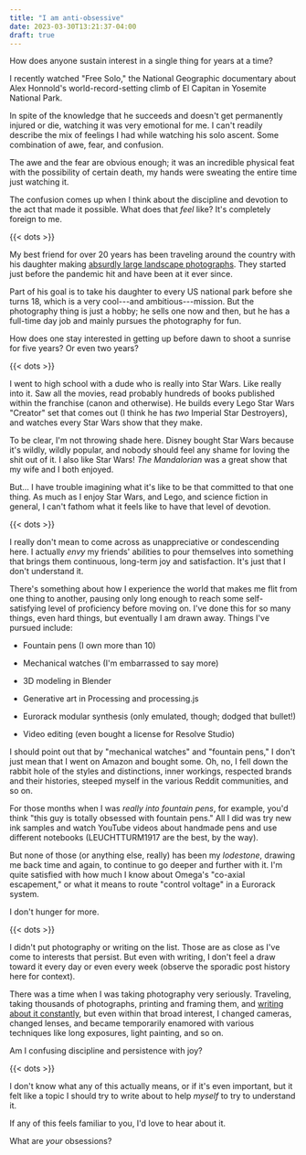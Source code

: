 ```yaml
---
title: "I am anti-obsessive"
date: 2023-03-30T13:21:37-04:00
draft: true
---
```


How does anyone sustain interest in a single thing for years at a time?

I recently watched "Free Solo," the National Geographic documentary about Alex
Honnold's world-record-setting climb of El Capitan in Yosemite National Park.

In spite of the knowledge that he succeeds and doesn't get permanently injured
or die, watching it was very emotional for me. I can't readily describe the mix
of feelings I had while watching his solo ascent. Some combination of awe, fear,
and confusion.

The awe and the fear are obvious enough; it was an incredible physical feat with
the possibility of certain death, my hands were sweating the entire time just
watching it.

The confusion comes up when I think about the discipline and devotion to the act
that made it possible. What does that *feel* like? It's completely foreign to me.

<!--more-->
{{< dots >}}

My best friend for over 20 years has been traveling around the country with his
daughter making [absurdly large landscape photographs][vast]. They started just
before the pandemic hit and have been at it ever since.

[vast]: https://vastphotos.com/artist/chris-blake

Part of his goal is to take his daughter to every US national park before she
turns 18, which is a very cool---and ambitious---mission. But the photography
thing is just a hobby; he sells one now and then, but he has a full-time day job
and mainly pursues the photography for fun.

How does one stay interested in getting up before dawn to shoot a sunrise for
five years? Or even two years?

{{< dots >}}

I went to high school with a dude who is really into Star Wars. Like really into
it. Saw all the movies, read probably hundreds of books published within the
franchise (canon and otherwise). He builds every Lego Star Wars "Creator" set
that comes out (I think he has *two* Imperial Star Destroyers), and watches
every Star Wars show that they make.

To be clear, I'm not throwing shade here. Disney bought Star Wars because it's
wildly, wildly popular, and nobody should feel any shame for loving the shit out
of it. I also like Star Wars! *The Mandalorian* was a great show that my wife
and I both enjoyed.

But... I have trouble imagining what it's like to be that committed to that one
thing. As much as I enjoy Star Wars, and Lego, and science fiction in general, I
can't fathom what it feels like to have that level of devotion.

{{< dots >}}

I really don't mean to come across as unappreciative or condescending here. I
actually *envy* my friends' abilities to pour themselves into something that
brings them continuous, long-term joy and satisfaction. It's just that I don't
understand it.

There's something about how I experience the world that makes me flit from one
thing to another, pausing only long enough to reach some self-satisfying level
of proficiency before moving on. I've done this for so many things, even hard
things, but eventually I am drawn away. Things I've pursued include:

* Fountain pens (I own more than 10)

* Mechanical watches (I'm embarrassed to say more)

* 3D modeling in Blender

* Generative art in Processing and processing.js

* Eurorack modular synthesis (only emulated, though; dodged that bullet!)

* Video editing (even bought a license for Resolve Studio)

I should point out that by "mechanical watches" and "fountain pens," I don't
just mean that I went on Amazon and bought some. Oh, no, I fell down the rabbit
hole of the styles and distinctions, inner workings, respected brands and their
histories, steeped myself in the various Reddit communities, and so on.

For those months when I was *really into fountain pens*, for example, you'd
think "this guy is totally obsessed with fountain pens." All I did was try new
ink samples and watch YouTube videos about handmade pens and use different
notebooks (LEUCHTTURM1917 are the best, by the way).

But none of those (or anything else, really) has been my *lodestone*, drawing me
back time and again, to continue to go deeper and further with it. I'm quite
satisfied with how much I know about Omega's "co-axial escapement," or what it
means to route "control voltage" in a Eurorack system.

I don't hunger for more.

{{< dots >}}

I didn't put photography or writing on the list. Those are as close as I've come
to interests that persist. But even with writing, I don't feel a draw toward it
every day or even every week (observe the sporadic post history here for
context).

There was a time when I was taking photography very seriously. Traveling, taking
thousands of photographs, printing and framing them, and
[writing about it constantly][ssp], but even within that broad interest, I
changed cameras, changed lenses, and became temporarily enamored with various
techniques like long exposures, light painting, and so on.

[ssp]: https://www.singleservingphoto.com

Am I confusing discipline and persistence with joy?

{{< dots >}}

I don't know what any of this actually means, or if it's even important, but it
felt like a topic I should try to write about to help *myself* to try to
understand it.

If any of this feels familiar to you, I'd love to hear about it.

What are *your* obsessions?
